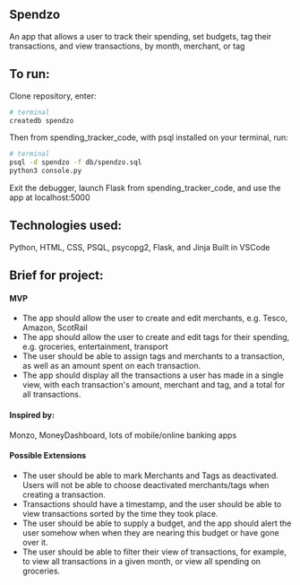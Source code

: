 ## Spendzo

An app that allows a user to track their spending, set budgets, tag their transactions, and view transactions, by month, merchant, or tag

## To run:

Clone repository, enter:

```bash
# terminal
createdb spendzo
```

Then from spending_tracker_code, with psql installed on your terminal, run:

```bash
# terminal
psql -d spendzo -f db/spendzo.sql
python3 console.py
```
Exit the debugger, launch Flask from spending_tracker_code, and use the app at localhost:5000

## Technologies used:

Python, HTML, CSS, PSQL, psycopg2, Flask, and Jinja
Built in VSCode

## Brief for project:

#### MVP

* The app should allow the user to create and edit merchants, e.g. Tesco, Amazon, ScotRail
* The app should allow the user to create and edit tags for their spending, e.g. groceries, entertainment, transport
* The user should be able to assign tags and merchants to a transaction, as well as an amount spent on each transaction.
* The app should display all the transactions a user has made in a single view, with each transaction's amount, merchant and tag, and a total for all transactions.

#### Inspired by:

Monzo, MoneyDashboard, lots of mobile/online banking apps

#### Possible Extensions

* The user should be able to mark Merchants and Tags as deactivated. Users will not be able to choose deactivated merchants/tags when creating a transaction. 
* Transactions should have a timestamp, and the user should be able to view transactions sorted by the time they took place.
* The user should be able to supply a budget, and the app should alert the user somehow when when they are nearing this budget or have gone over it.
* The user should be able to filter their view of transactions, for example, to view all transactions in a given month, or view all spending on groceries.